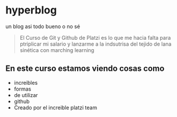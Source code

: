# hyperblog
un blog asi todo bueno o no sé
>El Curso de Git y Github de Platzi es lo que me hacia falta para ptriplicar mi salario y lanzarme a la indsutrisa del tejido de lana sinética con marching learning

## En este curso estamos viendo cosas como 
* increibles
* formas
* de utilizar
* github
* Creado por el increible platzi team 
